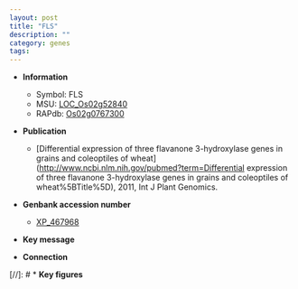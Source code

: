 ```yaml
---
layout: post
title: "FLS"
description: ""
category: genes
tags: 
---
```


* **Information**  
    + Symbol: FLS  
    + MSU: [LOC_Os02g52840](http://rice.plantbiology.msu.edu/cgi-bin/ORF_infopage.cgi?orf=LOC_Os02g52840)  
    + RAPdb: [Os02g0767300](http://rapdb.dna.affrc.go.jp/viewer/gbrowse_details/irgsp1?name=Os02g0767300)  

* **Publication**  
    + [Differential expression of three flavanone 3-hydroxylase genes in grains and coleoptiles of wheat](http://www.ncbi.nlm.nih.gov/pubmed?term=Differential expression of three flavanone 3-hydroxylase genes in grains and coleoptiles of wheat%5BTitle%5D), 2011, Int J Plant Genomics.

* **Genbank accession number**  
    + [XP_467968](http://www.ncbi.nlm.nih.gov/nuccore/XP_467968)

* **Key message**  

* **Connection**  

[//]: # * **Key figures**  


